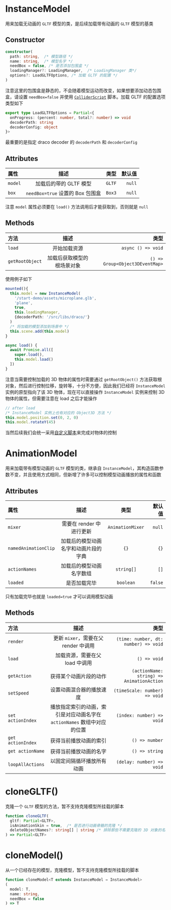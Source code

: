 # InstanceModel

用来加载无动画的 `GLTF` 模型的类，是后续加载带有动画的 `GLTF` 模型的基类

## Constructor

```typescript
constructor(
  path: string,  /* 模型路径 */
  name: string,  /* 模型名字 */
  needBox = false, /* 是否添加包围盒 */
  loadingManager?: LoadingManager,  /* LoadingManager 类*/
  options?: LoadGLTFOptions, /* 加载 GLTF 的配置 */
)
```

注意这里的包围盒是静态的，不会随着模型运动而改变，如果想要添加动态包围盒，请设置 `needBox=false` 并使用 <a href="javascript:changeHash(`#/APIs/Collider?id=colliderscript`)">`ColliderScript`</a> 脚本。加载 GLTF 的配置选项类型如下

```typescript
export type LoadGLTFOptions = Partial<{
  onProgress: (percent: number, total?: number) => void
  decoderPath: string
  decoderConfig: object
}>
```

最重要的是指定 draco decoder 的 `decoderPath` 和 `decoderConfig`

## Attributes 

| 属性 | 描述 | 类型 |	默认值 |
|:--------|:---------:|:---------:|--------:|
| `model` | 加载后的带的 GLTF 模型 | `GLTF` | `null` |
| `box` | `needBox=true` 设置的 Box 包围盒 | `Box3` | `null` |

注意 `model` 属性必须要在 `load()` 方法调用后才能获取到，否则就是 `null`

## Methods

| 方法 | 描述 | 类型 |
|:--------|:---------:|--------:|
| `load` | 开始加载资源 | `async () => void` |
| `getRootObject` | 加载后获取模型的根场景对象 | `() => Group<Object3DEventMap>` |

使用例子如下

```typescript
mounted(){
  this.model = new InstanceModel(
    '/start-demo/assets/microplane.glb',
    'plane',
    true,
    this.loadingManager,
    {decoderPath: '/src/libs/draco/'}
  )
  /* 将加载的模型添加到场景中 */
  this.scene.add(this.model)
}

async load() {
  await Promise.all([
    super.load(),
    this.model.load()
  ])
}
```

注意当需要控制加载的 3D 物体的属性时需要通过 `getRootObject()` 方法获取根对象，然后进行控制位移，旋转等，十分不方便，因此我们已经将 `InstanceModel` 实例的原型指向了该 3D 物体，现在可以直接操作 `InstanceModel` 实例来控制 3D 物体的属性，但需要注意在 load 之后才能操作

```typescript
// after load
/* InstanceModel 实例上也有对应的 Object3D 方法 */
this.model.position.set(0, 2, 0)
this.model.rotateY(45)
```

当然后续我们会统一采用<a href="javascript:changeHash(`#/APIs/Script?id=script`)">自定义脚本</a>来完成对物体的控制

# AnimationModel 

用来加载带有模型动画的 `GLTF` 模型的类，继承自 `InstanceModel`，其构造函数参数不变，并且使用方式相同，但新增了许多可以控制模型动画播放的属性和函数

## Attributes 

| 属性 | 描述 | 类型 |	默认值 |
|:--------|:---------:|:---------:|--------:|
| `mixer` | 需要在 render 中进行更新  | `AnimationMixer` | `null` |
| `namedAnimationClip` | 加载后的模型动画名字和动画片段的字典 | `{}` | `{}` |
| `actionNames` | 加载后的模型动画名字数组 | `string[]` | `[]` |
| `loaded` | 是否加载完毕 | `boolean` | `false` |

只有加载完毕也就是 `loaded=true` 才可以调用模型动画

## Methods

| 方法 | 描述 | 类型 |
|:--------|:---------:|--------:|
| `render` | 更新 `mixer`，需要在父 render 中调用 | `(time: number, dt: number) => void` |
| `load` | 加载资源，需要在父 load 中调用 | `() => void` |
| `getAction` | 获得某个动画片段的动作 | `(actionName: string) => AnimationAction` |
| `setSpeed` | 设置动画混合器的播放速度 | `(timeScale: number) => void` |
| `set actionIndex` | 播放指定索引的动画，索引是对应动画名字在 `actionNames` 数组中对应的位置 | `(index: number) => void` |
| `get actionIndex` | 获得当前播放动画的索引 | `() => number` |
| `get actionName` | 获得当前播放动画的名字 | `() => string` |
| `loopAllActions` | 以固定间隔循环播放所有动画 | `(delay: number) => void` |

# cloneGLTF()

克隆一个 `GLTF` 模型的方法，暂不支持克隆模型所挂载的脚本

```typescript
function cloneGLTF(
  gltf: Partial<GLTF>,
  isAnimationSkin = true,  /* 是否进行动画骨骼的克隆 */
  deleteObjectNames?: string[] | string /* 排除那些不需要克隆的 3D 对象的名字 */
) => Partial<GLTF>
```

# cloneModel()

从一个已经存在的模型，克隆模型，暂不支持克隆模型所挂载的脚本

```typescript
function cloneModel<T extends InstanceModel = InstanceModel>
(
  model: T,
  name: string,
  needBox = false
) => T 
```